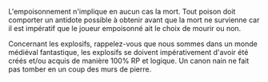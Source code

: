 L'empoisonnement n'implique en aucun cas la mort. Tout poison doit comporter un antidote possible à obtenir avant que la mort ne survienne car il est impératif que le joueur empoisonné ait le choix de mourir ou non.

Concernant les explosifs, rappelez-vous que nous sommes dans un monde médiéval fantastique, les explosifs se doivent impérativement d'avoir été créés et/ou acquis de manière 100% RP et logique. Un canon nain ne fait pas tomber en un coup des murs de pierre.
